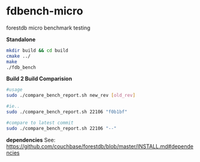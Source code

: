 # fdbench-micro
forestdb micro benchmark testing

**Standalone**
```bash
mkdir build && cd build 
cmake ../
make
./fdb_bench
```

**Build 2 Build Comparision**
```bash
#usage
sudo ./compare_bench_report.sh new_rev [old_rev]

#ie..
sudo ./compare_bench_report.sh 22106 "f0b1bf"

#compare to latest commit
sudo ./compare_bench_report.sh 22106 "--"

```
**dependencies**
See: https://github.com/couchbase/forestdb/blob/master/INSTALL.md#dependencies
